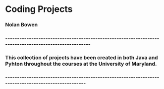 # Coding Projects
### Nolan Bowen
###  -----------------------------------------------------------------------------------------------------
### This collection of projects have been created in both Java and Pyhton throughout the courses at the University of Maryland.
### ---------------------------------------------------------------------------------------------------

